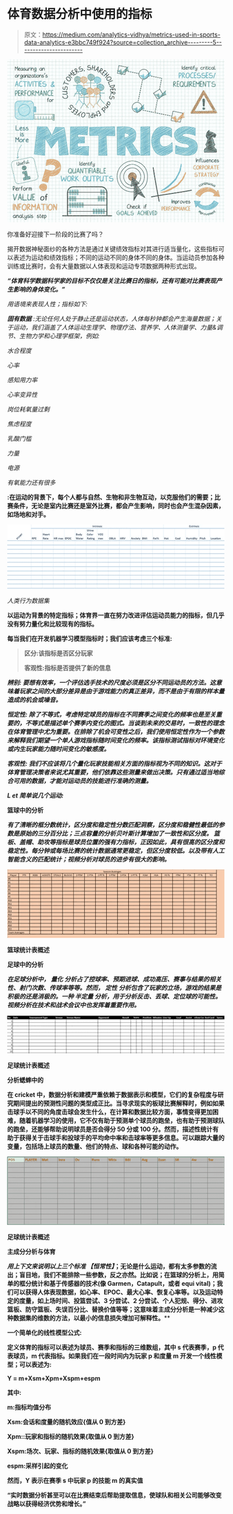 # 体育数据分析中使用的指标

> 原文：<https://medium.com/analytics-vidhya/metrics-used-in-sports-data-analytics-e3bbc749f924?source=collection_archive---------5----------------------->

![](img/0305b16690691fa53540224f6917f899.png)

你准备好迎接下一阶段的比赛了吗？

揭开数据神秘面纱的各种方法是通过关键绩效指标对其进行适当量化，这些指标可以表述为运动和绩效指标；不同的运动不同的身体不同的身体。当运动员参加各种训练或比赛时，会有大量数据以人体表现和运动专项数据两种形式出现。

***“体育科学数据科学家的目标不仅仅是关注比赛日的指标，还有可能对比赛表现产生影响的身体变化。”***

*用语境来表现人性；指标如下:*

***固有数据*** *:无论任何人处于静止还是运动状态，人体每秒钟都会产生海量数据；关于运动，我们涵盖了人体运动生理学、物理疗法、营养学、人体测量学、力量&调节、生物力学和心理学框架，例如:*

*水合程度*

*心率*

*感知用力率*

*心率变异性*

*岗位耗氧量过剩*

*焦虑程度*

*乳酸门槛*

*力量*

*电源*

*有氧能力还有很多*

**:在运动的背景下，每个人都与自然、生物和非生物互动，以克服他们的需要；比赛条件，无论是室内比赛还是室外比赛，都会产生影响，同时也会产生混杂因素，如场地和对手。**

*![](img/dfe2fc48f03ca0da9e9ea18dc8f9839e.png)*

*人类行为数据集*

**以运动为背景的特定指标；体育界一直在努力改进评估运动员能力的指标，但几乎没有努力量化和比较现有的指标。**

**每当我们在开发机器学习模型指标时；我们应该考虑三个标准:**

> ******区分:该指标是否区分玩家******
> 
> ******客观性:指标是否提供了新的信息******

******辨别:*** *要想有效率，一个评估选手技术的尺度必须是区分不同运动员的方法。这意味着玩家之间的大部分差异是由于游戏能力的真正差异，而不是由于有限的样本量造成的机会或噪音。****

******恒定性:*** *除了不等式，考虑特定球员的指标在不同赛季之间变化的频率也是至关重要的，不等式是描述单个赛季内变化的图式。当谈到未来的交易时，一致性的理念在体育管理中尤为重要。在排除了机会可变性之后，我们使用恒定性作为一个参数来解释我们期望一个单人游戏指标随时间变化的频率。该指标测试指标对环境变化或内生玩家能力随时间变化的敏感度。****

******客观性:*** *我们不应该将几个量化玩家技能相关方面的指标视为不同的知识。这对于体育管理决策者来说尤其重要，他们依靠这些测量来做出决策。只有通过适当地综合可用的数据，才能对运动员的技能进行准确的测量。****

***L ***et 简单说几个运动:******

******篮球中的分析******

****有了清晰的框分数统计，区分度和稳定性分数匹配洞察，区分度和稳健性最低的参数是原始的三分百分比；三点容量的分析贝叶斯计算增加了一致性和区分度。* ***篮板、盖帽、助攻等指标是球员位置的强有力指标，正因如此，具有很高的区分度和稳定性。每分钟或每场比赛的统计数据通常更稳定，但区分度较低。以及带有人工智能含义的匹配统计；视频分析对球员的进步有很大的影响。******

***![](img/220aff1fd3154f4093db53bec1371272.png)***

****篮球统计表概述****

******足球中的分析******

****在足球分析中，* ***量化*** *分析占了控球率、预期进球、成功高压、赛事与结果的相关性、射门次数、传球率等等。然而，* ***定性*** *分析包含了玩家的立场，游戏的结果是积极的还是消极的。一种* ***半定量*** *分析，用于分析反击、丢球、定位球的可能性。视频分析在技术和战术会议中也发挥着重要作用。****

***![](img/8cf513b1d77d84f2029daeea271a4d7b.png)***

****足球统计表概述****

******分析蟋蟀中的******

****在 cricket 中，数据分析和建模严重依赖于数据表示和模型，它们的复杂程度与研究期间提出的预测性问题的类型成正比。当寻求现实的板球比赛解释时，例如如果击球手以不同的角度击球会发生什么，在计算和数据比较方面，事情变得更加困难，随着机器学习的使用，它不仅有助于预测单个球员的跑垒，也有助于预测球队的跑垒，还能够帮助说明球员是否会得分 50 分或 100 分。然而，描述性统计有助于获得关于击球手和投球手的平均命中率和击球率等更多信息。可以跟踪大量的变量，包括场上球员的数量、他们的特点、球和各种可能的动作。****

***![](img/6eea0fd2f82bdb3c8be099a05e95845e.png)***

****足球统计表概述****

******主成分分析与体育******

****用上下文来说明以上三个标准* ***【恒常性】****；无论是什么运动，都有太多参数的流出；盲目地，我们不能排除一些参数，反之亦然。比如说；在篮球的分析上，用简单的框分统计和基于传感器的技术(像 Garmen，Catapult，或者 equi vital)；我们可以获得人体表现数据，如心率、EPOC、最大心率、恢复心率等。以及运动特定的度量，如上场时间、投篮尝试、3 分尝试、2 分尝试、个人犯规、得分、进攻篮板、防守篮板、失误百分比、替换价值等等；这意味着主成分分析是一种减少这种数据集的维数的方法，以最小的信息损失增加可解释性。****

******一个简单化的线性模型公式:******

******定义体育的指标可以表述为球员、赛季和指标的三维数组，其中 s 代表赛季，p 代表球员，m 代表指标。如果我们在一段时间内为玩家 p 和度量 m 开发一个线性模型；可以表述为:******

******Y = m+Xsm+Xpm+Xspm+espm******

******其中:******

******m:指标均值分布******

******Xsm:会话和度量的随机效应{值从 0 到方差}******

******Xpm::玩家和指标的随机效果{取值从 0 到方差}******

******Xspm:场次、玩家、指标的随机效果{取值从 0 到方差}******

******espm:采样引起的变化******

******然而，Y 表示在赛季 s 中玩家 p 的技能 m 的真实值******

******“实时数据分析甚至可以在比赛结束后帮助提取信息，使球队和相关公司能够改变战略以获得经济优势和增长。”******
